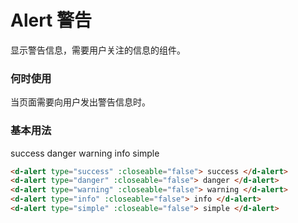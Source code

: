 # Alert 警告

显示警告信息，需要用户关注的信息的组件。

### 何时使用

当页面需要向用户发出警告信息时。

### 基本用法

<d-alert type="success" :closeable="false"> success </d-alert>
<d-alert type="danger" :closeable="false"> danger </d-alert>
<d-alert type="warning" :closeable="false"> warning </d-alert>
<d-alert type="info" :closeable="false"> info </d-alert>
<d-alert type="simple" :closeable="false"> simple </d-alert>

```html
<d-alert type="success" :closeable="false"> success </d-alert>
<d-alert type="danger" :closeable="false"> danger </d-alert>
<d-alert type="warning" :closeable="false"> warning </d-alert>
<d-alert type="info" :closeable="false"> info </d-alert>
<d-alert type="simple" :closeable="false"> simple </d-alert>
```